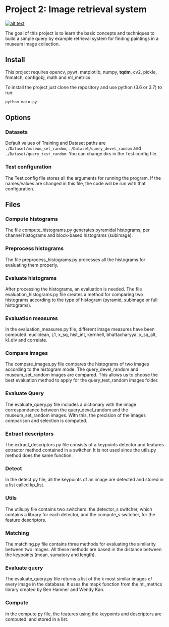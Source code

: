 # Project 2: Image retrieval system

[![alt text](http://www.cvc.uab.es/wp-content/uploads/2016/07/copy-logo3.svg "Centre de Visió per Computador")](http://cvc.cat/)

The goal of this project is to learn the basic concepts and techniques to build a simple query by example retrieval system for finding paintings in a museum image collection.

## Install
This project requires opencv, pywt, matplotlib, numpy, **tqdm**, cv2, pickle, fnmatch, configobj, math and ml_metrics.

To install the project just clone the repository and use python (3.6 or 3.7) to run:
```bash
python main.py
```
## Options
### Datasets
Default values of Training and Dataset paths are `./Dataset/museum_set_random`, `./Dataset/query_devel_random` and `./Dataset/query_test_random`. You can change dirs in the Test.config file.

### Test configuration
The Test.config file stores all the arguments for running the program. If the names/values are changed in this file, the code will be run with that configuration.

## Files
### Compute histograms
The file compute_histograms.py generates pyramidal histograms, per channel histograms and block-based histograms (subimage).

### Preprocess histograms
The file preprocess_histograms.py processes all the histograms for evaluating them properly.

### Evaluate histograms
After processing the histograms, an evaluation is needed. The file evaluation_histograms.py file creates a method for comparing two histograms according to the type of histogram (pyramid, subimage or full histograms).

### Evaluation measures
In the evaluation_measures.py file, different image measures have been computed: euclidean, L1, x_sq, hist_int, kernhell, bhattacharyya, x_sq_alt, kl_div and correlate.

### Compare images
The compare_images.py file compares the histograms of two images according to the histogram mode. The query_devel_random and museum_set_random images are compared. This allows us to choose the best evaluation method to apply for the query_test_random images folder.

### Evaluate Query
The evaluate_query.py file includes a dictionary with the image correspondance between the query_devel_random and the museum_set_random images. With this, the precision of the images comparison and selection is computed.

### Extract descriptors
The extract_descriptors.py file consists of a keypoints detector and features extractor method contained in a switcher. It is not used since the utils.py method does the same function. 

### Detect
In the detect.py file, all the keypoints of an image are detected and stored in a list called kp_list.

### Utils
The utils.py file contains two switchers: the detector_s switcher, which contains a library for each detector, and the compute_s switcher, for the feature descriptors.

### Matching
The matching.py file contains three methods for evaluating the similarity between two images. All these methods are based in the distance between the keypoints (mean, sumatory and length).

### Evaluate query
The evaluate_query.py file returns a list of the k most similar images of every image in the database. It uses the mapk function from the ml_metrics library created by Ben Hamner and Wendy Kan.

### Compute
In the compute.py file, the features using the keypoints and descriptors are computed. and stored in a list.
